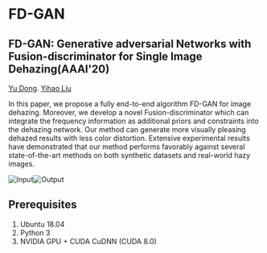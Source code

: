 # FD-GAN
## FD-GAN: Generative adversarial Networks with Fusion-discriminator for Single Image Dehazing(AAAI'20)
[Yu Dong](https://github.com/WeilanAnnn).  [Yihao Liu](https://github.com/DoctorYy)

In this paper, we propose a fully end-to-end algorithm FD-GAN for image dehazing. Moreover, we develop a novel Fusion-discriminator which can integrate the frequency information as additional priors and constraints into the dehazing network. Our method can generate more visually pleasing dehazed results with less color distortion. Extensive experimental results have demonstrated that our method performs favorably against several state-of-the-art methods on both synthetic datasets and real-world hazy images.

![Input](https://github.com/WeilanAnnn/FD-GAN/blob/master/153.jpg)![Output](https://github.com/WeilanAnnn/FGAN/blob/master/153_model5.png)

## Prerequisites
1. Ubuntu 18.04
2. Python 3
3. NVIDIA GPU + CUDA CuDNN (CUDA 8.0)
